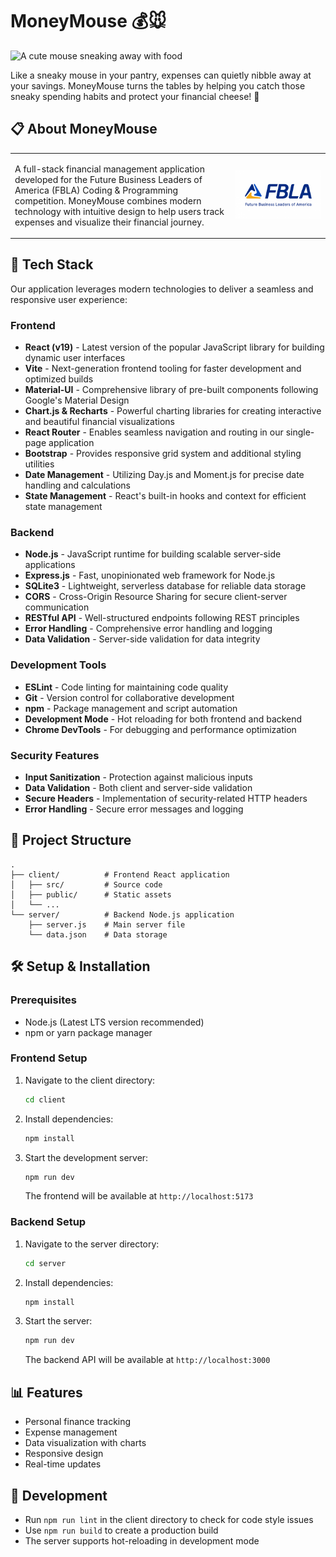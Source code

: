 # MoneyMouse 💰🐭

![A cute mouse sneaking away with food](https://images.unsplash.com/photo-1425082661705-1834bfd09dca?auto=format&fit=crop&q=80)

Like a sneaky mouse in your pantry, expenses can quietly nibble away at your savings. MoneyMouse turns the tables by helping you catch those sneaky spending habits and protect your financial cheese! 🧀

## 📋 About MoneyMouse

<table>
<tr>
<td width="70%">

A full-stack financial management application developed for the Future Business Leaders of America (FBLA) Coding & Programming competition. MoneyMouse combines modern technology with intuitive design to help users track expenses and visualize their financial journey.

</td>
<td width="30%" align="center">

![FBLA Logo](./.github/assets/fbla-logo.png)

</td>
</tr>
</table>

## 🚀 Tech Stack

Our application leverages modern technologies to deliver a seamless and responsive user experience:

### Frontend
- **React (v19)** - Latest version of the popular JavaScript library for building dynamic user interfaces
- **Vite** - Next-generation frontend tooling for faster development and optimized builds
- **Material-UI** - Comprehensive library of pre-built components following Google's Material Design
- **Chart.js & Recharts** - Powerful charting libraries for creating interactive and beautiful financial visualizations
- **React Router** - Enables seamless navigation and routing in our single-page application
- **Bootstrap** - Provides responsive grid system and additional styling utilities
- **Date Management** - Utilizing Day.js and Moment.js for precise date handling and calculations
- **State Management** - React's built-in hooks and context for efficient state management

### Backend
- **Node.js** - JavaScript runtime for building scalable server-side applications
- **Express.js** - Fast, unopinionated web framework for Node.js
- **SQLite3** - Lightweight, serverless database for reliable data storage
- **CORS** - Cross-Origin Resource Sharing for secure client-server communication
- **RESTful API** - Well-structured endpoints following REST principles
- **Error Handling** - Comprehensive error handling and logging
- **Data Validation** - Server-side validation for data integrity

### Development Tools
- **ESLint** - Code linting for maintaining code quality
- **Git** - Version control for collaborative development
- **npm** - Package management and script automation
- **Development Mode** - Hot reloading for both frontend and backend
- **Chrome DevTools** - For debugging and performance optimization

### Security Features
- **Input Sanitization** - Protection against malicious inputs
- **Data Validation** - Both client and server-side validation
- **Secure Headers** - Implementation of security-related HTTP headers
- **Error Handling** - Secure error messages and logging

## 📁 Project Structure

```
.
├── client/          # Frontend React application
│   ├── src/         # Source code
│   ├── public/      # Static assets
│   └── ...
└── server/          # Backend Node.js application
    ├── server.js    # Main server file
    └── data.json    # Data storage
```

## 🛠️ Setup & Installation

### Prerequisites
- Node.js (Latest LTS version recommended)
- npm or yarn package manager

### Frontend Setup
1. Navigate to the client directory:
   ```bash
   cd client
   ```
2. Install dependencies:
   ```bash
   npm install
   ```
3. Start the development server:
   ```bash
   npm run dev
   ```
   The frontend will be available at `http://localhost:5173`

### Backend Setup
1. Navigate to the server directory:
   ```bash
   cd server
   ```
2. Install dependencies:
   ```bash
   npm install
   ```
3. Start the server:
   ```bash
   npm run dev
   ```
   The backend API will be available at `http://localhost:3000`

## 📊 Features

- Personal finance tracking
- Expense management
- Data visualization with charts
- Responsive design
- Real-time updates

## 🧪 Development

- Run `npm run lint` in the client directory to check for code style issues
- Use `npm run build` to create a production build
- The server supports hot-reloading in development mode